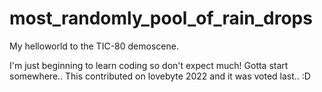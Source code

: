 # most_randomly_pool_of_rain_drops
My helloworld to the TIC-80 demoscene.

I'm just beginning to learn coding so don't expect much! Gotta start somewhere.. 
This contributed on lovebyte 2022 and it was voted last.. :D
